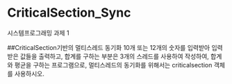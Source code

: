 # CriticalSection_Sync
시스템프로그래밍 과제 1

##CriticalSection기반의 멀티스레드 동기화
10개 또는 12개의 숫자를 입력받아 입력받은 값들을 출력하고, 합계를 구하는 부분은 3개의 스레드를 사용하여 작성하여, 합계와 평균을 구하는 프로그램으로,  멀티스레드의 동기화를 위해서는 criticalsection 객체를 사용하시오.
